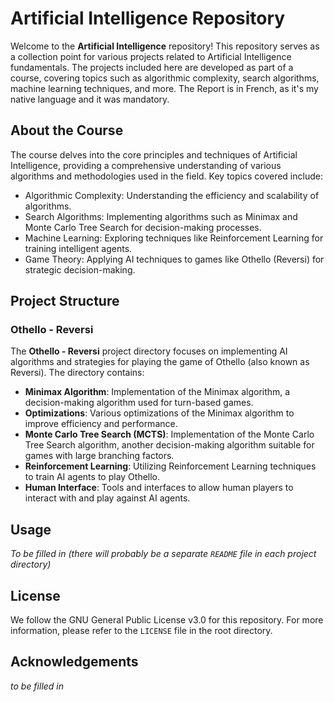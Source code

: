 Artificial Intelligence Repository
==========================

Welcome to the **Artificial Intelligence** repository! This repository serves as a collection point for various projects related to Artificial Intelligence fundamentals. The projects included here are developed as part of a course, covering topics such as algorithmic complexity, search algorithms, machine learning techniques, and more. The Report is in French, as it's my native language and it was mandatory.

About the Course
----------------

The course delves into the core principles and techniques of Artificial Intelligence, providing a comprehensive understanding of various algorithms and methodologies used in the field. Key topics covered include:

*   Algorithmic Complexity: Understanding the efficiency and scalability of algorithms.
*   Search Algorithms: Implementing algorithms such as Minimax and Monte Carlo Tree Search for decision-making processes.
*   Machine Learning: Exploring techniques like Reinforcement Learning for training intelligent agents.
*   Game Theory: Applying AI techniques to games like Othello (Reversi) for strategic decision-making.

Project Structure
-----------------

### Othello - Reversi

The **Othello - Reversi** project directory focuses on implementing AI algorithms and strategies for playing the game of Othello (also known as Reversi). The directory contains:

*   **Minimax Algorithm**: Implementation of the Minimax algorithm, a decision-making algorithm used for turn-based games.
*   **Optimizations**: Various optimizations of the Minimax algorithm to improve efficiency and performance.
*   **Monte Carlo Tree Search (MCTS)**: Implementation of the Monte Carlo Tree Search algorithm, another decision-making algorithm suitable for games with large branching factors.
*   **Reinforcement Learning**: Utilizing Reinforcement Learning techniques to train AI agents to play Othello.
*   **Human Interface**: Tools and interfaces to allow human players to interact with and play against AI agents.


Usage
-----

_To be filled in (there will probably be a separate `README` file in each project directory)_


License
-------

We follow the GNU General Public License v3.0 for this repository. For more information, please refer to the `LICENSE` file in the root directory.


Acknowledgements
----------------
_to be filled in_
